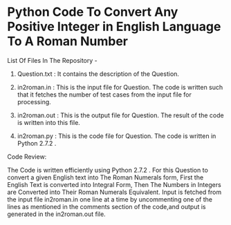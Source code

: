# Python Code To Convert Any Positive Integer in English Language To A Roman Number


List Of Files In The Repository - 

1. Question.txt : It contains the description of the Question.

2. in2roman.in : This is the input file for Question. The code is written such that it fetches the number of test cases from the input file for processing.

3. in2roman.out : This is the output file for Question. The result of the code is written into this file.

4. in2roman.py : This is the code file for Question. The code is written in Python 2.7.2 .


Code Review:

The Code is written efficiently using Python 2.7.2 . 
For this Question to convert a given English text into The Roman Numerals form, First the English Text is converted into Integral Form, Then The Numbers in Integers are Converted into Their Roman Numerals Equivalent.
Input is fetched from the input file in2roman.in one line at a time by uncommenting one of the lines as mentioned in the comments section of the code,and output is generated in the in2roman.out file. 
 



 


